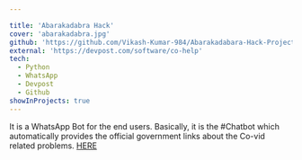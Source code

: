 ```yaml
---

title: 'Abarakadabra Hack'
cover: 'abarakadabra.jpg'
github: 'https://github.com/Vikash-Kumar-984/Abarakadabara-Hack-Project'
external: 'https://devpost.com/software/co-help'
tech:
  - Python
  - WhatsApp
  - Devpost
  - Github
showInProjects: true
---
```


It is a WhatsApp Bot for the end users. Basically, it is the #Chatbot which automatically provides the official government links about the Co-vid related problems. [HERE](https://devpost.com/software/co-help)
